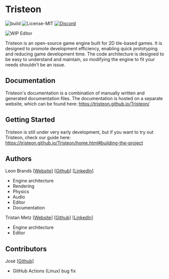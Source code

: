 # Tristeon
![build](https://github.com/Tristeon/Tristeon/workflows/CMake/badge.svg)
![License-MIT](https://img.shields.io/github/license/Tristeon/Tristeon)
[![Discord](https://img.shields.io/static/v1?label=Discord&message=Join%20The%20Discord!&color=white&logo=discord)](https://discord.gg/SyeHrsC)

![WIP Editor](https://i.imgur.com/XcxoFHp.png)

Tristeon is an open-source game engine built for 2D tile-based games. It is designed to promote development efficiency, enabling quick prototyping and reducing game development time. The code architecture is designed to be easy to understand and maintain, so modifying the engine to fit your needs shouldn't be an issue.

## Documentation
Tristeon's documentation is a combination of manually written and generated documentation files. The documentation is hosted on a separate website, which can be found here: https://tristeon.github.io/Tristeon/

## Getting Started
Tristeon is still under very early development, but if you want to try out Tristeon, check our guide here: https://tristeon.github.io/Tristeon/home.html#building-the-project

## Authors
Leon Brands [[Website](https://leonbrands.software/)] [[Github](https://github.com/LeonBrands)] [[LinkedIn](https://www.linkedin.com/in/leonbrands/)]

* Engine architecture
* Rendering
* Physics
* Audio
* Editor
* Documentation

Tristan Metz [[Website](https://tristanmetz.software/)] [[Github](https://github.com/123tris)] [[LinkedIn](https://www.linkedin.com/in/tristan-metz/)]

* Engine architecture
* Editor

## Contributors

José  [[Github](https://github.com/TheClonerx)]

* GitHub Actions (Linux) bug fix
